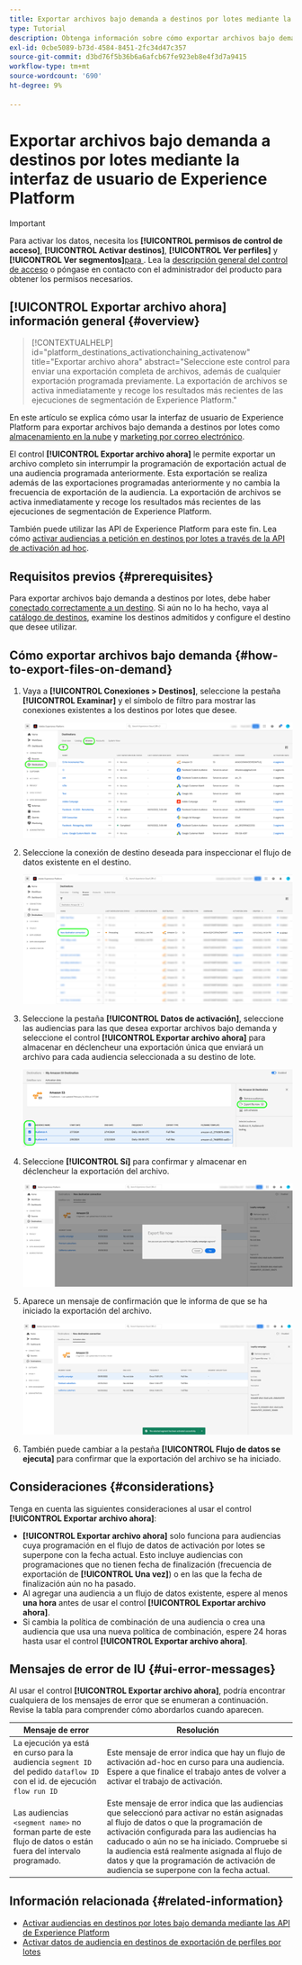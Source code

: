 ```yaml
---
title: Exportar archivos bajo demanda a destinos por lotes mediante la interfaz de usuario de Experience Platform
type: Tutorial
description: Obtenga información sobre cómo exportar archivos bajo demanda a destinos por lotes mediante la interfaz de usuario de Experience Platform.
exl-id: 0cbe5089-b73d-4584-8451-2fc34d47c357
source-git-commit: d3bd76f5b36b6a6afcb67fe923eb8e4f3d7a9415
workflow-type: tm+mt
source-wordcount: '690'
ht-degree: 9%

---
```



# Exportar archivos bajo demanda a destinos por lotes mediante la interfaz de usuario de Experience Platform

>[!IMPORTANT]
> 
>Para activar los datos, necesita los **[!UICONTROL permisos de control de acceso]**, **[!UICONTROL Activar destinos]**, **[!UICONTROL Ver perfiles]** y **[!UICONTROL Ver segmentos]**&#x200B;[para &#x200B;](/help/access-control/home.md#permissions). Lea la [descripción general del control de acceso](/help/access-control/ui/overview.md) o póngase en contacto con el administrador del producto para obtener los permisos necesarios.

## **[!UICONTROL Exportar archivo ahora]** información general {#overview}

>[!CONTEXTUALHELP]
>id="platform_destinations_activationchaining_activatenow"
>title="Exportar archivo ahora"
>abstract="Seleccione este control para enviar una exportación completa de archivos, además de cualquier exportación programada previamente. La exportación de archivos se activa inmediatamente y recoge los resultados más recientes de las ejecuciones de segmentación de Experience Platform."

En este artículo se explica cómo usar la interfaz de usuario de Experience Platform para exportar archivos bajo demanda a destinos por lotes como [almacenamiento en la nube](/help/destinations/catalog/cloud-storage/overview.md) y [marketing por correo electrónico](/help/destinations/catalog/email-marketing/overview.md).

El control **[!UICONTROL Exportar archivo ahora]** le permite exportar un archivo completo sin interrumpir la programación de exportación actual de una audiencia programada anteriormente. Esta exportación se realiza además de las exportaciones programadas anteriormente y no cambia la frecuencia de exportación de la audiencia. La exportación de archivos se activa inmediatamente y recoge los resultados más recientes de las ejecuciones de segmentación de Experience Platform.

También puede utilizar las API de Experience Platform para este fin. Lea cómo [activar audiencias a petición en destinos por lotes a través de la API de activación ad hoc](/help/destinations/api/ad-hoc-activation-api.md).

## Requisitos previos {#prerequisites}

Para exportar archivos bajo demanda a destinos por lotes, debe haber [conectado correctamente a un destino](./connect-destination.md). Si aún no lo ha hecho, vaya al [catálogo de destinos](../catalog/overview.md), examine los destinos admitidos y configure el destino que desee utilizar.

## Cómo exportar archivos bajo demanda {#how-to-export-files-on-demand}

1. Vaya a **[!UICONTROL Conexiones > Destinos]**, seleccione la pestaña **[!UICONTROL Examinar]** y el símbolo de filtro para mostrar las conexiones existentes a los destinos por lotes que desee.

   ![Imagen que resalta cómo llegar a la ficha Examinar y filtrar los flujos de datos existentes.](../assets/ui/activate-on-demand/browse-tab.png)

2. Seleccione la conexión de destino deseada para inspeccionar el flujo de datos existente en el destino.

   ![Imagen que resalta un flujo de datos filtrado.](../assets/ui/activate-on-demand/filtered-dataflow.png)

3. Seleccione la pestaña **[!UICONTROL Datos de activación]**, seleccione las audiencias para las que desea exportar archivos bajo demanda y seleccione el control **[!UICONTROL Exportar archivo ahora]** para almacenar en déclencheur una exportación única que enviará un archivo para cada audiencia seleccionada a su destino de lote.

   ![Imagen que resalta el botón Exportar archivo ahora.](../assets/ui/activate-on-demand/bulk-export-file-now.png)

4. Seleccione **[!UICONTROL Sí]** para confirmar y almacenar en déclencheur la exportación del archivo.

   ![Imagen que muestra el cuadro de diálogo de confirmación Exportar archivo ahora.](../assets/ui/activate-on-demand/confirm-activation.png)

5. Aparece un mensaje de confirmación que le informa de que se ha iniciado la exportación del archivo.

   ![Imagen que muestra la confirmación de la activación ad hoc correcta.](../assets/ui/activate-on-demand/ad-hoc-success.png)

6. También puede cambiar a la pestaña **[!UICONTROL Flujo de datos se ejecuta]** para confirmar que la exportación del archivo se ha iniciado.

## Consideraciones {#considerations}

Tenga en cuenta las siguientes consideraciones al usar el control **[!UICONTROL Exportar archivo ahora]**:

* **[!UICONTROL Exportar archivo ahora]** solo funciona para audiencias cuya programación en el flujo de datos de activación por lotes se superpone con la fecha actual. Esto incluye audiencias con programaciones que no tienen fecha de finalización (frecuencia de exportación de **[!UICONTROL Una vez]**) o en las que la fecha de finalización aún no ha pasado.
* Al agregar una audiencia a un flujo de datos existente, espere al menos **una hora** antes de usar el control **[!UICONTROL Exportar archivo ahora]**.
* Si cambia la política de combinación de una audiencia o crea una audiencia que usa una nueva política de combinación, espere 24 horas hasta usar el control **[!UICONTROL Exportar archivo ahora]**.

## Mensajes de error de IU {#ui-error-messages}

Al usar el control **[!UICONTROL Exportar archivo ahora]**, podría encontrar cualquiera de los mensajes de error que se enumeran a continuación. Revise la tabla para comprender cómo abordarlos cuando aparecen.

| Mensaje de error | Resolución |
|---------|----------|
| La ejecución ya está en curso para la audiencia `segment ID` del pedido `dataflow ID` con el id. de ejecución `flow run ID` | Este mensaje de error indica que hay un flujo de activación ad-hoc en curso para una audiencia. Espere a que finalice el trabajo antes de volver a activar el trabajo de activación. |
| Las audiencias `<segment name>` no forman parte de este flujo de datos o están fuera del intervalo programado. | Este mensaje de error indica que las audiencias que seleccionó para activar no están asignadas al flujo de datos o que la programación de activación configurada para las audiencias ha caducado o aún no se ha iniciado. Compruebe si la audiencia está realmente asignada al flujo de datos y que la programación de activación de audiencia se superpone con la fecha actual. |

## Información relacionada {#related-information}

* [Activar audiencias en destinos por lotes bajo demanda mediante las API de Experience Platform](/help/destinations/api/ad-hoc-activation-api.md)
* [Activar datos de audiencia en destinos de exportación de perfiles por lotes](/help/destinations/ui/activate-batch-profile-destinations.md)
